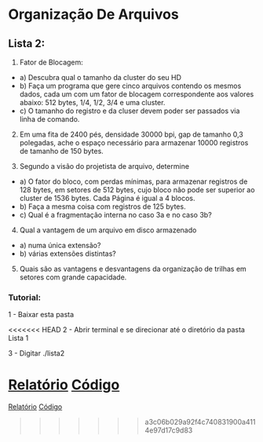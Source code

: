 # Organização De Arquivos

## Lista 2:

1. Fator de Blocagem:

- a) Descubra qual o tamanho da cluster do seu HD
- b) Faça um programa que gere cinco arquivos contendo os mesmos dados, cada um com
um fator de blocagem correspondente aos valores abaixo:
 512 bytes, 1/4, 1/2, 3/4 e uma cluster.
- c) O tamanho do registro e da cluser devem poder ser passados via linha de comando.


2. Em uma fita de 2400 pés, densidade 30000 bpi, gap de tamanho 0,3 polegadas, ache
o espaço necessário para armazenar 10000 registros de tamanho de 150 bytes.


3. Segundo a visão do projetista de arquivo, determine
-	a) O fator do bloco, com perdas mínimas, para armazenar registros de 128 bytes, em
setores de 512 bytes, cujo bloco não pode ser superior ao cluster de 1536 bytes. Cada
Página é igual a 4 blocos.
-	b) Faça a mesma coisa com registros de 125 bytes.
-	c) Qual é a fragmentação interna no caso 3a e no caso 3b?


4. Qual a vantagem de um arquivo em disco armazenado
-	a) numa única extensão?
-	b) várias extensões distintas?

5. Quais são as vantagens e desvantagens da organização de trilhas em setores com
grande capacidade.

### Tutorial:

1 - Baixar esta pasta

<<<<<<< HEAD
2 - Abrir terminal e se direcionar até o diretório da pasta Lista 1

3 - Digitar ./lista2

[Relatório](Report.pdf)
[Código](1b.cpp)
=======
[Relatório](relatorio.pdf)
[Código]()
>>>>>>> a3c06b029a92f4c740831900a4114e97d17c9d83
